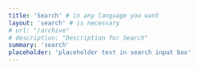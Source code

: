 ```yaml
---
title: 'Search' # in any language you want
layout: 'search' # is necessary
# url: "/archive"
# description: "Description for Search"
summary: 'search'
placeholder: 'placeholder text in search input box'
---
```

